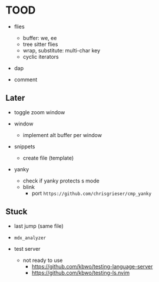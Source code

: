 # TOOD

- flies

  - buffer: we, ee
  - tree sitter flies
  - wrap, substitute: multi-char key
  - cyclic iterators

- dap

- comment

## Later

- toggle zoom window

- window

  - implement alt buffer per window

- snippets

  - create file (template)

- yanky

  - check if yanky protects s mode
  - blink
    - port `https://github.com/chrisgrieser/cmp_yanky`

## Stuck

- last jump (same file)

- `mdx_analyzer`

- test server
  - not ready to use
    - https://github.com/kbwo/testing-language-server
    - https://github.com/kbwo/testing-ls.nvim

